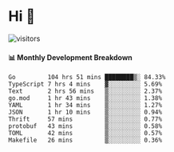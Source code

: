 # Hi 👋
 
![visitors](https://visitor-badge.glitch.me/badge?page_id=sorcererxw.sorcererx)

#### 📊 Monthly Development Breakdown

<!--START_SECTION:waka-->
```text
Go         104 hrs 51 mins ████████▒░ 84.33%
TypeScript 7 hrs 4 mins    ▓░░░░░░░░░ 5.69%
Text       2 hrs 56 mins   ▒░░░░░░░░░ 2.37%
go.mod     1 hr 43 mins    ▒░░░░░░░░░ 1.38%
YAML       1 hr 34 mins    ▒░░░░░░░░░ 1.27%
JSON       1 hr 10 mins    ▒░░░░░░░░░ 0.94%
Thrift     57 mins         ▒░░░░░░░░░ 0.77%
protobuf   43 mins         ▒░░░░░░░░░ 0.58%
TOML       42 mins         ▒░░░░░░░░░ 0.57%
Makefile   26 mins         ▒░░░░░░░░░ 0.36%
```
<!--END_SECTION:waka-->
